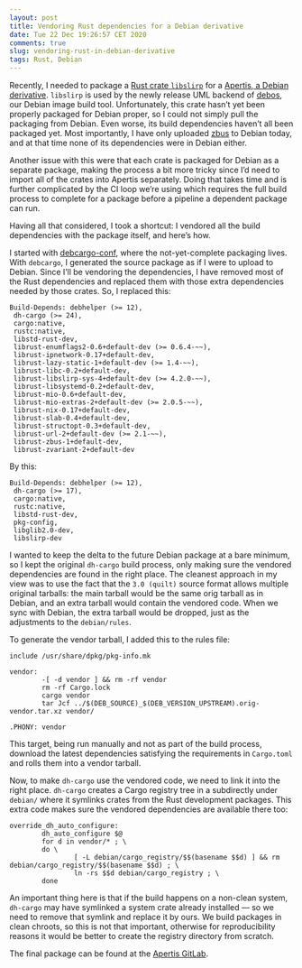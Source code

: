 ```yaml
---
layout: post
title: Vendoring Rust dependencies for a Debian derivative
date: Tue 22 Dec 19:26:57 CET 2020
comments: true
slug: vendoring-rust-in-debian-derivative
tags: Rust, Debian
---
```


Recently, I needed to package a [Rust crate `libslirp`][libslirp-rs] for a [Apertis, a Debian derivative][Apertis]. `libslirp` is used by the newly release UML backend of [debos][], our Debian image build tool. Unfortunately, this crate hasn’t yet been properly packaged for Debian proper, so I could not simply pull the packaging from Debian. Even worse, its build dependencies haven’t all been packaged yet. Most importantly, I have only uploaded [zbus][] to Debian today, and at that time none of its dependencies were in Debian either.

Another issue with this were that each crate is packaged for Debian as a separate package, making the process a bit more tricky since I’d need to import all of the crates into Apertis separately. Doing that takes time and is further complicated by the CI loop we’re using which requires the full build process to complete for a package before a pipeline a dependent package can run.

Having all that considered, I took a shortcut: I vendored all the build dependencies with the package itself, and here’s how.

I started with [debcargo-conf][], where the not-yet-complete packaging lives. With `debcargo`, I generated the source package as if I were to upload to Debian. Since I’ll be vendoring the dependencies, I have removed most of the Rust dependencies and replaced them with those extra dependencies needed by those crates.
So, I replaced this:

    Build-Depends: debhelper (>= 12),
     dh-cargo (>= 24),
     cargo:native,
     rustc:native,
     libstd-rust-dev,
     librust-enumflags2-0.6+default-dev (>= 0.6.4-~~),
     librust-ipnetwork-0.17+default-dev,
     librust-lazy-static-1+default-dev (>= 1.4-~~),
     librust-libc-0.2+default-dev,
     librust-libslirp-sys-4+default-dev (>= 4.2.0-~~),
     librust-libsystemd-0.2+default-dev,
     librust-mio-0.6+default-dev,
     librust-mio-extras-2+default-dev (>= 2.0.5-~~),
     librust-nix-0.17+default-dev,
     librust-slab-0.4+default-dev,
     librust-structopt-0.3+default-dev,
     librust-url-2+default-dev (>= 2.1-~~),
     librust-zbus-1+default-dev,
     librust-zvariant-2+default-dev

By this:

    Build-Depends: debhelper (>= 12),
     dh-cargo (>= 17),
     cargo:native,
     rustc:native,
     libstd-rust-dev,
     pkg-config,
     libglib2.0-dev,
     libslirp-dev

I wanted to keep the delta to the future Debian package at a bare minimum, so I kept the original `dh-cargo` build process, only making sure the vendored dependencies are found in the right place. The cleanest approach in my view was to use the fact that the `3.0 (quilt)` source format allows multiple original tarballs: the main tarball would be the same orig tarball as in Debian, and an extra tarball would contain the vendored code. When we sync with Debian, the extra tarball would be dropped, just as the adjustments to the `debian/rules`.

To generate the vendor tarball, I added this to the rules file:

    include /usr/share/dpkg/pkg-info.mk
    
    vendor:
            -[ -d vendor ] && rm -rf vendor
            rm -rf Cargo.lock
            cargo vendor
            tar Jcf ../$(DEB_SOURCE)_$(DEB_VERSION_UPSTREAM).orig-vendor.tar.xz vendor/
    
    .PHONY: vendor

This target, being run manually and not as part of the build process, download the latest dependencies satisfying the requirements in `Cargo.toml` and rolls them into a vendor tarball.

Now, to make `dh-cargo` use the vendored code, we need to link it into the right place. `dh-cargo` creates a Cargo registry tree in a subdirectly under `debian/` where it symlinks crates from the Rust development packages. This extra code makes sure the vendored dependencies are available there too:

    override_dh_auto_configure:
            dh_auto_configure $@
            for d in vendor/* ; \
            do \
                    [ -L debian/cargo_registry/$$(basename $$d) ] && rm debian/cargo_registry/$$(basename $$d) ; \
                    ln -rs $$d debian/cargo_registry ; \
            done

An important thing here is that if the build happens on a non-clean system, `dh-cargo` may have symlinked a system crate already installed — so we need to remove that symlink and replace it by ours. We build packages in clean chroots, so this is not that important, otherwise for reproducibility reasons it would be better to create the registry directory from scratch.

The final package can be found at the [Apertis GitLab](https://gitlab.apertis.org/pkg/rust-libslirp).

[Apertis]: https://www.apertis.org/
[libslirp-rs]: https://crates.io/crates/libslirp
[zbus]: https://crates.io/crates/libslirp
[debos]: https://github.com/go-debos/debos
[debcargo-conf]: https://salsa.debian.org/rust-team/debcargo-conf

